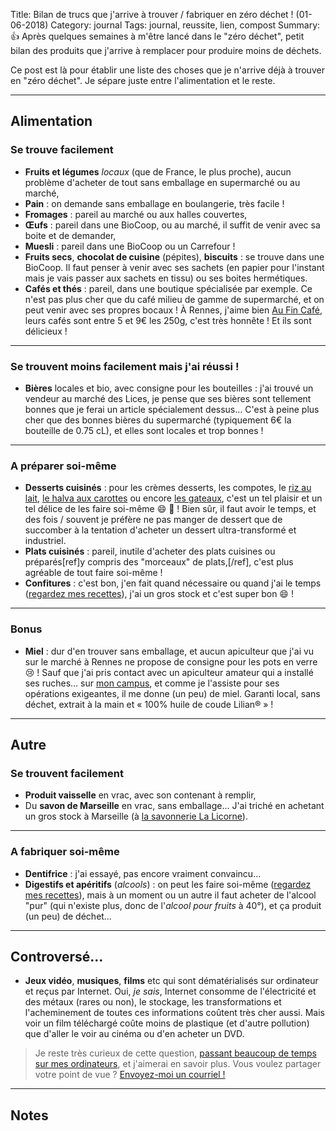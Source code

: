 Title: Bilan de trucs que j'arrive à trouver / fabriquer en zéro déchet ! (01-06-2018)
Category: journal
Tags: journal, reussite, lien, compost
Summary: :+1: Après quelques semaines à m'être lancé dans le "zéro déchet", petit bilan des produits que j'arrive à remplacer pour produire moins de déchets.

Ce post est là pour établir une liste des choses que je n'arrive déjà à trouver en "zéro déchet".
Je sépare juste entre l'alimentation et le reste.

---

## Alimentation

### Se trouve facilement

- **Fruits et légumes** *locaux* (que de France, le plus proche), aucun problème d'acheter de tout sans emballage en supermarché ou au marché,
- **Pain** : on demande sans emballage en boulangerie, très facile !
- **Fromages** : pareil au marché ou aux halles couvertes,
- **Œufs** : pareil dans une BioCoop, ou au marché, il suffit de venir avec sa boite et de demander,
- **Muesli** : pareil dans une BioCoop ou un Carrefour !
- **Fruits secs**, **chocolat de cuisine** (pépites), **biscuits** : se trouve dans une BioCoop. Il faut penser à venir avec ses sachets (en papier pour l'instant mais je vais passer aux sachets en tissu) ou ses boites hermétiques.
- **Cafés et thés** : pareil, dans une boutique spécialisée par exemple. Ce n'est pas plus cher que du café milieu de gamme de supermarché, et on peut venir avec ses propres bocaux ! À Rennes, j'aime bien [Au Fin Café](http://www.aufincafe.com/entry-50-rennes.html), leurs cafés sont entre 5 et 9€ les 250g, c'est très honnête ! Et ils sont délicieux !

---

### Se trouvent moins facilement mais j'ai réussi !

- **Bières** locales et bio, avec consigne pour  les bouteilles : j'ai trouvé un vendeur au marché des Lices, je pense que ses bières sont tellement bonnes que je ferai un article spécialement dessus… C'est à peine plus cher que des bonnes bières du supermarché (typiquement 6€ la bouteille de 0.75 cL), et elles sont locales et trop bonnes !

---

### A préparer soi-même

- **Desserts cuisinés** : pour les crèmes desserts, les compotes, le [riz au lait](https://perso.crans.org/besson/cuisine/riz-au-lait-a-la-vanille.html), [le halva aux carottes](https://perso.crans.org/besson/cuisine/halva-indien-aux-carottes-et-a-la-cannelle.html) ou encore [les gateaux](https://perso.crans.org/besson/cuisine/tag/gateau.html), c'est un tel plaisir et un tel délice de les faire soi-même :smile: :cake: ! Bien sûr, il faut avoir le temps, et des fois / souvent je préfère ne pas manger de dessert que de succomber à la tentation d'acheter un dessert ultra-transformé et industriel.
- **Plats cuisinés** : pareil, inutile d'acheter des plats cuisines ou préparés[ref]y compris des "morceaux" de plats,[/ref], c'est plus agréable de tout faire soi-même !
- **Confitures** : c'est bon, j'en fait quand nécessaire ou quand j'ai le temps ([regardez mes recettes](https://perso.crans.org/besson/cuisine/tag/confiture.html)), j'ai un gros stock et c'est super bon :smile: !

---

### Bonus
- **Miel** : dur d'en trouver sans emballage, et aucun apiculteur que j'ai vu sur le marché à Rennes ne propose de consigne pour les pots en verre :cry: ! Sauf que j'ai pris contact avec un apiculteur amateur qui a installé ses ruches… sur [mon campus](http://www.rennes.centralesupelec.fr/), et comme je l'assiste pour ses opérations exigeantes, il me donne (un peu) de miel. Garanti local, sans déchet, extrait à la main et « 100% huile de coude Lilian® » !

---

## Autre

### Se trouvent facilement

- **Produit vaisselle** en vrac, avec son contenant à remplir,
- Du **savon de Marseille** en vrac, sans emballage… J'ai triché en achetant un gros stock à Marseille (à [la savonnerie La Licorne](http://www.savon-de-marseille-licorne.com/)).

---

### A fabriquer soi-même

- **Dentifrice** : j'ai essayé, pas encore vraiment convaincu…
- **Digestifs et apéritifs** (*alcools*) : on peut les faire soi-même ([regardez mes recettes](https://perso.crans.org/besson/cuisine/tag/alcool.html)), mais à un moment ou un autre il faut acheter de l'alcool "pur" (qui n'existe plus, donc de l'*alcool pour fruits* à 40°), et ça produit (un peu) de déchet…

---

## Controversé...

- **Jeux vidéo**, **musiques**, **films** etc qui sont dématérialisés sur ordinateur et reçus par Internet. Oui, *je sais*, Internet consomme de l'électricité et des métaux (rares ou non), le stockage, les transformations et l'acheminement de toutes ces informations coûtent très cher aussi. Mais voir un film téléchargé coûte moins de plastique (et d'autre pollution) que d'aller le voir au cinéma ou d'en acheter un DVD.

> Je reste très curieux de cette question, [passant beaucoup de temps sur mes ordinateurs](https://wakatime.com/@lbesson), et j'aimerai en savoir plus. Vous voulez partager votre point de vue ? [Envoyez-moi un courriel !](https://perso.crans.org/besson/contact/)

---

## Notes
